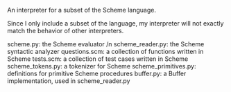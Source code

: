 An interpreter for a subset of the Scheme language.

Since I only include a subset of the language, my interpreter will not exactly match the behavior of other interpreters.

scheme.py: the Scheme evaluator /n 
scheme_reader.py: the Scheme syntactic analyzer 
questions.scm: a collection of functions written in Scheme 
tests.scm: a collection of test cases written in Scheme 
scheme_tokens.py: a tokenizer for Scheme 
scheme_primitives.py: definitions for primitive Scheme procedures 
buffer.py: a Buffer implementation, used in scheme_reader.py
